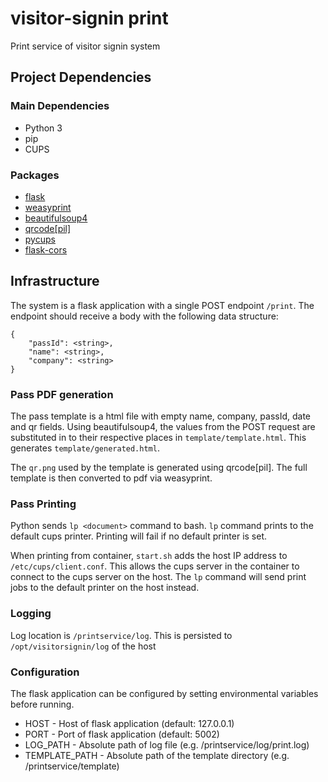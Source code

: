 # visitor-signin print
Print service of visitor signin system
## Project Dependencies

### Main Dependencies
 - Python 3
 - pip
 - CUPS

### Packages
 - [flask](http://flask.pocoo.org/)
 - [weasyprint](https://weasyprint.org/)
 - [beautifulsoup4](https://www.crummy.com/software/BeautifulSoup/)
 - [qrcode[pil]](https://github.com/lincolnloop/python-qrcode)
 - [pycups](https://github.com/zdohnal/pycups)
 - [flask-cors](https://github.com/corydolphin/flask-cors)

## Infrastructure
The system is a flask application with a single POST endpoint `/print`.
The endpoint should receive a body with the following data structure:
```
{
    "passId": <string>,
    "name": <string>,
    "company": <string>
}
```
### Pass PDF generation
The pass template is a html file with empty name, company, passId, date and qr fields.
Using beautifulsoup4, the values from the POST request are substituted in to their respective places in `template/template.html`. This generates `template/generated.html`.

The `qr.png` used by the template is generated using qrcode[pil].
The full template is then converted to pdf via weasyprint.

### Pass Printing
Python sends `lp <document>` command to bash. `lp` command prints to the default cups printer. Printing will fail if no default printer is set.

When printing from container, `start.sh` adds the host IP address to `/etc/cups/client.conf`. This allows the cups server in the container to connect to the cups server on the host. The `lp` command will send print jobs to the default printer on the host instead.

### Logging
Log location is `/printservice/log`. This is persisted to `/opt/visitorsignin/log` of the host

### Configuration
The flask application can be configured by setting environmental variables before running.
 - HOST - Host of flask application (default: 127.0.0.1)
 - PORT - Port of flask application (default: 5002)
 - LOG_PATH - Absolute path of log file (e.g. /printservice/log/print.log)
 - TEMPLATE_PATH - Absolute path of the template directory (e.g. /printservice/template)
